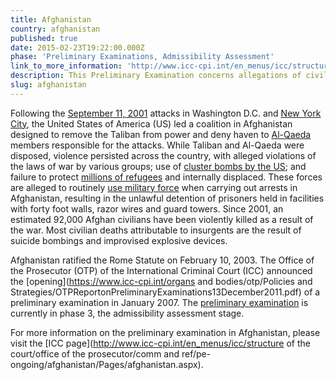 ```yaml
---
title: Afghanistan
country: afghanistan
published: true
date: 2015-02-23T19:22:00.000Z
phase: 'Preliminary Examinations, Admissibility Assessment'
link_to_more_information: 'http://www.icc-cpi.int/en_menus/icc/structure%20of%20the%20court/office%20of%20the%20prosecutor/comm%20and%20ref/pe-ongoing/afghanistan/Pages/afghanistan.aspx'
description: This Preliminary Examination concerns allegations of civilians killed by U.S.-led coalition forces following the post-9/11 occupation. The Preliminary Examination is currently in the Admissibility Assessment stage.
slug: afghanistan
---
```



Following the [September 11, 2001](http://www.theguardian.com/commentisfree/2011/sep/05/9-11-impact-world-al-qaida) attacks in Washington D.C. and [New York City](http://www.nytimes.com/learning/general/onthisday/big/0911.html), the United States of America (US) led a coalition in Afghanistan designed to remove the Taliban from power and deny haven to [Al-Qaeda](http://foreignpolicy.com/2014/03/17/al-qaeda-core-a-short-history/) members responsible for the attacks. While Taliban and Al-Qaeda were disposed, violence persisted across the country, with alleged violations of the laws of war by various groups; use of [cluster bombs by the US](https://www.hrw.org/legacy/backgrounder/arms/cluster-bck1031.htm); and failure to protect [millions of refugees](http://foreignpolicy.com/2016/02/04/americas-afghan-refugee-crisis/) and internally displaced. These forces are alleged to routinely [use military force](https://www.hrw.org/reports/2004/afghanistan0304/3.htm) when carrying out arrests in Afghanistan, resulting in the unlawful detention of prisoners held in facilities with forty foot walls, razor wires and guard towers. Since 2001, an estimated 92,000 Afghan civilians have been violently killed as a result of the war. Most civilian deaths attributable to insurgents are the result of suicide bombings and improvised explosive devices.

Afghanistan ratified the Rome Statute on February 10, 2003. The Office of the Prosecutor (OTP) of the International Criminal Court (ICC) announced the [opening](https://www.icc-cpi.int/organs and bodies/otp/Policies and Strategies/OTPReportonPreliminaryExaminations13December2011.pdf) of a preliminary examination in January 2007. The [preliminary examination](https://www.icc-cpi.int/iccdocs/otp/OTP-PE-rep-2015-Eng.pdf) is currently in phase 3, the admissibility assessment stage.

For more information on the preliminary examination in Afghanistan, please visit the [ICC page](http://www.icc-cpi.int/en_menus/icc/structure of the court/office of the prosecutor/comm and ref/pe-ongoing/afghanistan/Pages/afghanistan.aspx).